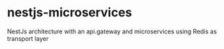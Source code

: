 # nestjs-microservices
NestJs architecture with an api.gateway and microservices using Redis as transport layer
